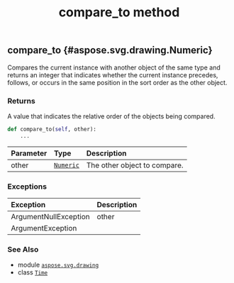 ﻿---
title: compare_to method
second_title: Aspose.SVG for Python via .NET API References
description: 
type: docs
weight: 20
url: /python-net/aspose.svg.drawing/time/compare_to/
is_root: false
---

## compare_to {#aspose.svg.drawing.Numeric}

Compares the current instance with another object of the same type and returns an integer that indicates whether the current instance precedes, follows, or occurs in the same position in the sort order as the other object.


### Returns 


A value that indicates the relative order of the objects being compared.


```python
def compare_to(self, other):
    ...
```


| Parameter | Type | Description |
| :- | :- | :- |
| other | [`Numeric`](/svg/python-net/aspose.svg.drawing/numeric) | The other object to compare. |
### Exceptions
| Exception | Description |
| :- | :- |
| ArgumentNullException | other |
| ArgumentException |  |





### See Also
* module [`aspose.svg.drawing`](../../)
* class [`Time`](/svg/python-net/aspose.svg.drawing/time)

